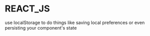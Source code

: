 # REACT_JS

 use localStorage to do things like saving local preferences or even persisting your component's state 

